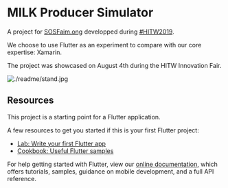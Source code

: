 # MILK Producer Simulator

A project for [SOSFaim.ong](https://www.sosfaim.ong) developped during [#HITW2019](https://www.hackinthewoods.be).

We choose to use Flutter as an experiment to compare with our core expertise: Xamarin.

The project was showcased on August 4th during the HITW Innovation Fair.

![./readme/stand.jpg](Stand)

## Resources

This project is a starting point for a Flutter application.

A few resources to get you started if this is your first Flutter project:

- [Lab: Write your first Flutter app](https://flutter.dev/docs/get-started/codelab)
- [Cookbook: Useful Flutter samples](https://flutter.dev/docs/cookbook)

For help getting started with Flutter, view our
[online documentation](https://flutter.dev/docs), which offers tutorials,
samples, guidance on mobile development, and a full API reference.

